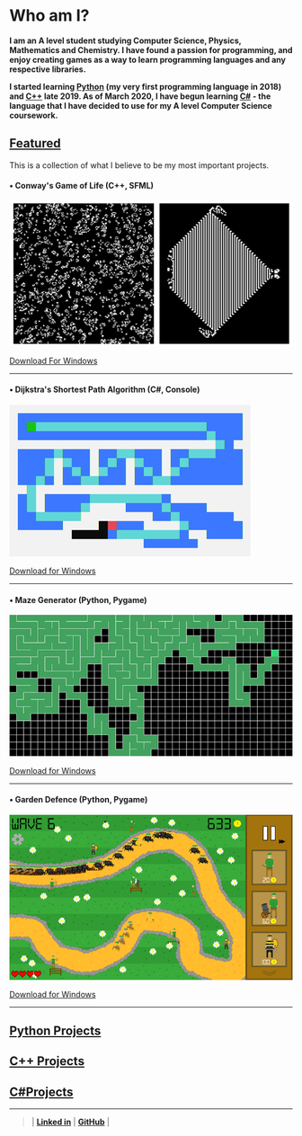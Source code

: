 # Who am I?

**I am an A level student studying Computer Science, Physics, Mathematics and Chemistry. I have found a passion for programming, and enjoy creating games as a way to learn programming languages and any respective libraries.**

**I started learning [Python](/PythonPage.md) (my very first programming language in 2018) and [C++](/CppPage.md) late 2019. As of March 2020, I have begun learning [C#](/CsPage.md) - the language that I have decided to use for my A level Computer Science coursework.**

## [Featured](home.md)

This is a collection of what I believe to be my most important projects.

####  • Conway's Game of Life (C++, SFML)

[![image](/ProgramRepos/SFML-GameOfLife/GameOfLifeFiles/CombinedImage.png "Random seed (left) and the 'Max' (right)")](CppPage.html##-conways-game-of-life)

[Download For Windows](/ProgramRepos/SFML-GameOfLife/GameOfLife.zip?raw=true)

---

#### • Dijkstra's Shortest Path Algorithm (C#, Console)

[![Image](/Resources/Images/Dijkstra.PNG)](CsPage.html#-dijkstras-Shortest-Path-Algorithm)

[Download for Windows](https://github.com/OwenPauptit/OwenPauptit.github.io/blob/master/ProgramRepos/Console-Dijkstra/Dijkstra.zip?raw=true)

---

#### • Maze Generator (Python, Pygame)

[![The Recursive Backtracking Algorithm](/ProgramRepos/Pygame-MazeGenerator/MazeGeneratorFiles/GenerationScreenShot-shrunk.png)](PythonPage.html#-maze-generator)

[Download for Windows](/ProgramRepos/Pygame-MazeGenerator/MazeGenerator.zip?raw=true "zip file download for the Maze Generator")

---

####  • Garden Defence (Python, Pygame)

[![An in-game screen shot](/ProgramRepos/Pygame-GardenDefence/GardenDefenceFiles/Images/ScreenShotForGithubPages-shrunk.png)](PythonPage.html#-garden-defence)

[Download for Windows](/ProgramRepos/Pygame-GardenDefence/GardenDefence.zip?raw=true "Zip file download for Garden Defence")

---

## [Python Projects](/PythonPage.md)

## [C++ Projects](/CppPage.md)

## [C#Projects](/CsPage.md)

***  
  
  
>
>
> | **[Linked in](https://linkedin.com/in/owen-pauptit/)** | **[GitHub](https://github.com/owenpauptit/)** |
>
